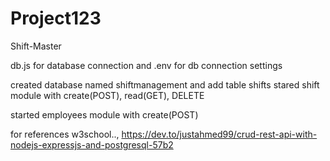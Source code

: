 # Project123

Shift-Master


db.js for database connection and .env for db connection settings

created database named shiftmanagement and add table shifts
stared shift  module with create(POST), read(GET), DELETE

started employees module with create(POST)





for references 
w3school.., https://dev.to/justahmed99/crud-rest-api-with-nodejs-expressjs-and-postgresql-57b2